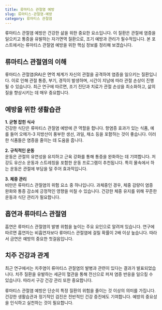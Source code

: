```yaml
---
title: 류마티스 관절염 예방
slug: 류마티스-관절염-예방
category: 류마티스 관절염
---
```


류마티스 관절염 예방은 건강한 삶을 위한 중요한 요소입니다. 이 질환은 관절에 염증을 일으키고 통증을 유발하는 자가면역 질환으로, 조기 예방과 관리가 필수적입니다. 본 포스트에서는 류마티스 관절염 예방을 위한 핵심 정보를 정리해 보겠습니다.

## 류마티스 관절염의 이해

류마티스 관절염(RA)은 면역 체계가 자신의 관절을 공격하여 염증을 일으키는 질환입니다. 이로 인해 관절 통증, 부기, 경직이 발생하며, 시간이 지남에 따라 관절 손상이 진행될 수 있습니다. 최근 연구에 따르면, 조기 진단과 치료가 관절 손상을 최소화하고, 삶의 질을 향상시키는 데 매우 중요합니다.

## 예방을 위한 생활습관

**1. 균형 잡힌 식사**  
건강한 식단은 류마티스 관절염 예방에 큰 역할을 합니다. 항염증 효과가 있는 식품, 예를 들어 오메가-3 지방산이 풍부한 생선, 과일, 채소 등을 포함하는 것이 좋습니다. 이러한 식품들은 염증을 줄이는 데 도움을 줍니다.

**2. 규칙적인 운동**  
운동은 관절의 유연성을 유지하고 근육 강화를 통해 통증을 완화하는 데 기여합니다. 저강도 유산소 운동과 스트레칭을 포함한 운동 프로그램이 추천됩니다. 특히 물속에서 하는 운동은 관절에 부담을 덜 주어 효과적입니다.

**3. 체중 관리**  
비만은 류마티스 관절염의 위험 요소 중 하나입니다. 과체중인 경우, 체중 감량이 염증 완화와 통증 감소에 긍정적인 영향을 미칠 수 있습니다. 건강한 체중 유지를 위해 꾸준한 운동과 식단 관리가 필요합니다.

## 흡연과 류마티스 관절염

흡연은 류마티스 관절염의 발병 위험을 높이는 주요 요인으로 알려져 있습니다. 연구에 따르면 흡연자는 비흡연자보다 류마티스 관절염에 걸릴 확률이 2배 이상 높습니다. 따라서 금연은 예방의 중요한 첫걸음입니다.

## 치주 건강과 관계

최근 연구에서는 치주염이 류마티스 관절염의 발병과 관련이 있다는 결과가 발표되었습니다. 치주 질환을 유발하는 세균이 혈관을 통해 전신으로 퍼져 염증 반응을 일으킬 수 있습니다. 따라서 구강 건강 관리 또한 중요합니다.

류마티스 관절염 예방은 단순히 특정 질환의 위험을 줄이는 것 이상의 의미를 가집니다. 건강한 생활습관과 정기적인 검진은 전반적인 건강 증진에도 기여합니다. 예방의 중요성을 인식하고 실천하는 것이 필요합니다.